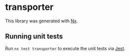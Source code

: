 # transporter

This library was generated with [Nx](https://nx.dev).

## Running unit tests

Run `nx test transporter` to execute the unit tests via [Jest](https://jestjs.io).
